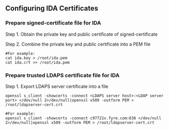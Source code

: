 ## Configuring IDA Certificates

### Prepare signed-certificate file for IDA

Step 1. Obtain the private key and public certificate of signed-certificate

Step 2. Combine the private key and public certificate into a PEM file

```
#For example:
cat ida.key > /root/ida.pem
cat ida.crt >> /root/ida.pem
```


### Prepare trusted LDAPS certificate file for IDA

Step 1. Export LDAPS server certificate into a file

```
openssl s_client -showcerts -connect <LDAPS server host>:<LDAP server port> </dev/null 2>/dev/null|openssl x509 -outform PEM > /root/ldapserver-cert.crt

#For example:
openssl s_client -showcerts -connect c97721v.fyre.com:636 </dev/null 2>/dev/null|openssl x509 -outform PEM > /root/ldapserver-cert.crt
```


